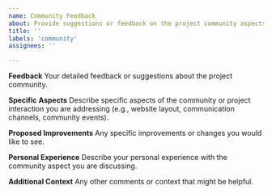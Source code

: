 ```yaml
---
name: Community Feedback
about: Provide suggestions or feedback on the project community aspects
title: ''
labels: 'community'
assignees: ''

---
```


**Feedback**
Your detailed feedback or suggestions about the project community.

**Specific Aspects**
Describe specific aspects of the community or project interaction you are addressing (e.g., website layout, communication channels, community events).

**Proposed Improvements**
Any specific improvements or changes you would like to see.

**Personal Experience**
Describe your personal experience with the community aspect you are discussing.

**Additional Context**
Any other comments or context that might be helpful.